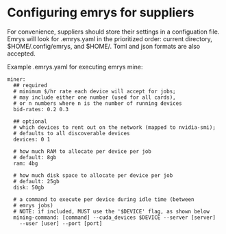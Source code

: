 # Configuring emrys for suppliers

For convenience, suppliers should store their settings in a configuation file. Emrys will look for .emrys.yaml in the prioritized order: current directory, $HOME/.config/emrys, and $HOME/. Toml and json formats are also accepted.

Example .emrys.yaml for executing emrys mine:

    miner:
      ## required
      # minimum $/hr rate each device will accept for jobs;
      # may include either one number (used for all cards),
      # or n numbers where n is the number of running devices
      bid-rates: 0.2 0.3

      ## optional
      # which devices to rent out on the network (mapped to nvidia-smi);
      # defaults to all discoverable devices
      devices: 0 1

      # how much RAM to allocate per device per job
      # default: 8gb
      ram: 4bg

      # how much disk space to allocate per device per job
      # default: 25gb
      disk: 50gb

      # a command to execute per device during idle time (between
      # emrys jobs)
      # NOTE: if included, MUST use the '$DEVICE' flag, as shown below
      mining-command: [command] --cuda_devices $DEVICE --server [server]
        --user [user] --port [port]
